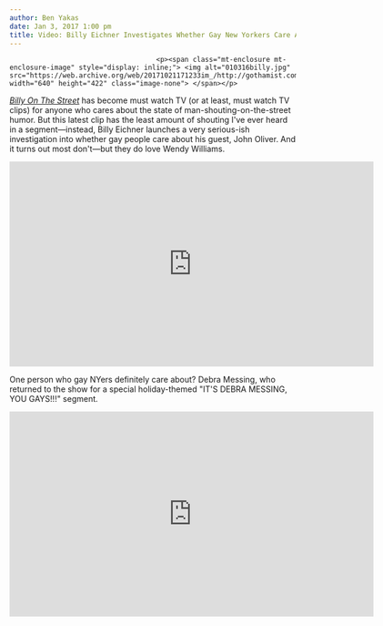 ```yaml
---
author: Ben Yakas
date: Jan 3, 2017 1:00 pm
title: Video: Billy Eichner Investigates Whether Gay New Yorkers Care About John Oliver
---
```


	
										<p><span class="mt-enclosure mt-enclosure-image" style="display: inline;"> <img alt="010316billy.jpg" src="https://web.archive.org/web/20171021171233im_/http://gothamist.com/attachments/byakas/010316billy.jpg" width="640" height="422" class="image-none"> </span></p>

<p><a href="https://web.archive.org/web/20171021171233/http://gothamist.com/tags/billyonthestreet"><em>Billy On The Street</em></a> has become must watch TV (or at least, must watch TV clips) for anyone who cares about the state of man-shouting-on-the-street humor. But this latest clip has the least amount of shouting I&apos;ve ever heard in a segment&#x2014;instead, Billy Eichner launches a very serious-ish investigation into whether gay people care about his guest, John Oliver. And it turns out most don&apos;t&#x2014;but they do love Wendy Williams.</p>

<p><iframe width="640" height="360" src="https://web.archive.org/web/20171021171233if_/https://www.youtube.com/embed/IAFS1gwzTTs" frameborder="0" allowfullscreen></iframe></p>

<p>One person who gay NYers definitely care about? Debra Messing, who returned to the show for a special holiday-themed &quot;IT&apos;S DEBRA MESSING, YOU GAYS!!!&quot; segment.</p>

<p><iframe width="640" height="360" src="https://web.archive.org/web/20171021171233if_/https://www.youtube.com/embed/M0YP13QzpLg" frameborder="0" allowfullscreen></iframe></p>					
										
									
				